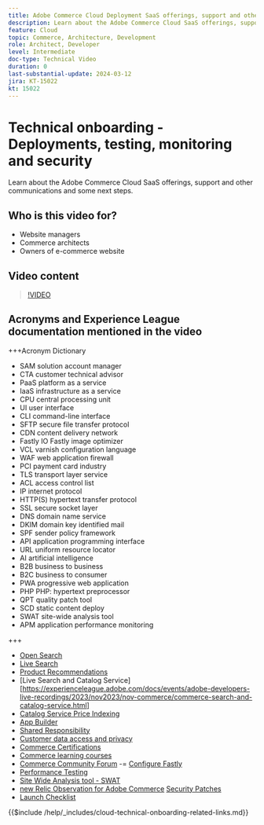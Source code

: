 ```yaml
---
title: Adobe Commerce Cloud Deployment SaaS offerings, support and other communications and some next steps
description: Learn about the Adobe Commerce Cloud SaaS offerings, support and other communications and some next steps.
feature: Cloud
topic: Commerce, Architecture, Development
role: Architect, Developer
level: Intermediate
doc-type: Technical Video
duration: 0
last-substantial-update: 2024-03-12
jira: KT-15022
kt: 15022
---
```

# Technical onboarding - Deployments, testing, monitoring and security

Learn about the Adobe Commerce Cloud SaaS offerings, support and other communications and some next steps.

## Who is this video for?

- Website managers
- Commerce architects
- Owners of e-commerce website

## Video content

>[!VIDEO](https://video.tv.adobe.com/v/3427902?learn=on)

## Acronyms and Experience League documentation mentioned in the video

+++Acronym Dictionary

- SAM solution account manager
- CTA customer technical advisor
- PaaS platform as a service
- IaaS infrastructure as a service
- CPU central processing unit
- UI user interface
- CLI command-line interface
- SFTP secure file transfer protocol
- CDN content delivery network
- Fastly IO Fastly image optimizer
- VCL varnish configuration language
- WAF web application firewall
- PCI payment card industry
- TLS transport layer service
- ACL access control list
- IP internet protocol
- HTTP(S) hypertext transfer protocol
- SSL secure socket layer
- DNS domain name service
- DKIM domain key identified mail
- SPF sender policy framework
- API application programming interface
- URL uniform resource locator
- AI artificial intelligence
- B2B business to business
- B2C business to consumer
- PWA progressive web application
- PHP PHP: hypertext preprocessor
- QPT quality patch tool
- SCD static content deploy
- SWAT site-wide analysis tool
- APM application performance monitoring

+++

- [Open Search](https://experienceleague.adobe.com/docs/commerce-cloud-service/user-guide/configure/service/opensearch.html)
- [Live Search](https://experienceleague.adobe.com/docs/commerce-merchant-services/live-search/overview.html)
- [Product Recommendations](https://experienceleague.adobe.com/docs/commerce-merchant-services/product-recommendations/overview.html?)
- [Live Search and Catalog Service][https://experienceleague.adobe.com/docs/events/adobe-developers-live-recordings/2023/nov2023/nov-commerce/commerce-search-and-catalog-service.html]
- [Catalog Service Price Indexing](https://experienceleague.adobe.com/docs/commerce-merchant-services/price-indexer/price-indexing.html)
- [App Builder](https://experienceleague.adobe.com/docs/commerce-learn/tutorials/adobe-developer-app-builder/app-builder-technical-overview.html)
- [Shared Responsibility](https://experienceleague.adobe.com/docs/commerce-operations/security-and-compliance/shared-responsibility.html)
- [Customer data access and privacy](https://experienceleague.adobe.com/docs/commerce-knowledge-base/kb/announcements/commerce-announcements/adobe-support-customer-data-access-and-privacy.html)
- [Commerce Certifications](https://experienceleague.adobe.com/docs/certification/program/technical-certifications/ac/ac-overview.html)
- [Commerce learning courses](https://learning.adobe.com/catalog.html?products=Commerce)
- [Commerce Community Forum](https://community.magento.com/)
-= [Configure Fastly](https://experienceleague.adobe.com/docs/commerce-cloud-service/user-guide/cdn/setup-fastly/fastly-configuration.html)
- [Performance Testing](https://experienceleague.adobe.com/docs/commerce-operations/deliver-commerce-at-scale/launch.html)
- [Site Wide Analysis tool - SWAT](https://experienceleague.adobe.com/docs/commerce-knowledge-base/kb/support-tools/site-wide-analysis-tool/swat-tool-overview.html?)
- [new Relic Observation for Adobe Commerce](https://experienceleague.adobe.com/docs/commerce-operations/tools/observation-for-adobe-commerce/intro.html)
[Security Patches](https://experienceleague.adobe.com/docs/commerce-operations/release/notes/security-patches/overview.html)
- [Launch Checklist](https://experienceleague.adobe.com/docs/commerce-cloud-service/user-guide/launch/checklist.html)

{{$include /help/_includes/cloud-technical-onboarding-related-links.md}}
